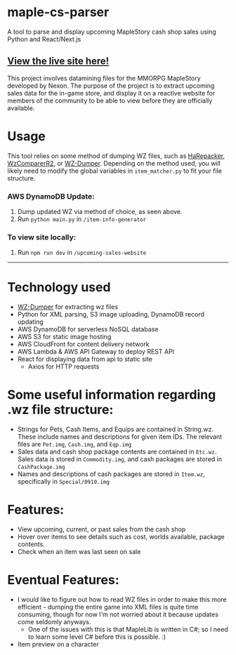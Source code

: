 # maple-cs-parser

A tool to parse and display upcoming MapleStory cash shop sales using Python and React/Next.js

## [View the live site here!](https://masonym.dev/ms-upcoming-sales)

This project involves datamining files for the MMORPG MapleStory developed by Nexon. The purpose of the project is to extract upcoming sales data for the in-game store, and display it on a reactive website for members of the community to be able to view before they are officially available. 

# Usage

This tool relies on some method of dumping WZ files, such as [HaRepacker](https://github.com/lastbattle/Harepacker-resurrected), [WzComparerR2](https://github.com/Kagamia/WzComparerR2), or [WZ-Dumper](https://github.com/Xterminatorz/WZ-Dumper). Depending on the method used, you will likely need to modify the global variables in `item_matcher.py` to fit your file structure. 

### AWS DynamoDB Update:

1. Dump updated WZ via method of choice, as seen above.
2. Run `python main.py` in `/item-info-generator`

### To view site locally:

1. Run `npm run dev` in `/upcoming-sales-website`


---

# Technology used

* [WZ-Dumper](https://github.com/Xterminatorz/WZ-Dumper) for extracting wz files
* Python for XML parsing, S3 image uploading, DynamoDB record updating
* AWS DynamoDB for serverless NoSQL database
* AWS S3 for static image hosting
* AWS CloudFront for content delivery network
* AWS Lambda & AWS API Gateway to deploy REST API
* React for displaying data from api to static site
    * Axios for HTTP requests

# Some useful information regarding .wz file structure:

* Strings for Pets, Cash Items, and Equips are contained in String.wz. These include names and descriptions for given item IDs. The relevant files are `Pet.img`, `Cash.img`, and `Eqp.img`
* Sales data and cash shop package contents are contained in `Etc.wz`. Sales data is stored in `Commodity.img`, and cash packages are stored in `CashPackage.img`
* Names and descriptions of cash packages are stored in `Item.wz`, specifically in `Special/0910.img`

# Features:

* View upcoming, current, or past sales from the cash shop
* Hover over items to see details such as cost, worlds available, package contents.
* Check when an item was last seen on sale

# Eventual Features:

* I would like to figure out how to read WZ files in order to make this more efficient - dumping the entire game into XML files is quite time consuming, though for now I'm not worried about it because updates come seldomly anyways.
   * One of the issues with this is that MapleLib is written in C#; so I need to learn some level C# before this is possible. :)
* Item preview on a character

